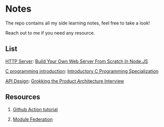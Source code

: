 # Notes
The repo contains all my side learning notes, feel free to take a look!

Reach out to me if you need any resource.

## List

[HTTP Server](./HTTP-server.md): [Build Your Own Web Server From Scratch In Node.JS](https://build-your-own.org/webserver/)

[C programming introduction](./Introductory-C-Programming-Specialization/): [Introductory C Programming Specialization](https://www.coursera.org/specializations/c-programming#courses)

[API Design](./API-design/1.introduction.md): [Grokking the Product Architecture Interview](https://www.educative.io/courses/grokking-the-product-architecture-interview)

## Resources
1. [Github Action tutorial](https://www.youtube.com/watch?v=TLB5MY9BBa4)

2. [Module Federation](https://drive.google.com/file/d/1CYW2lLYIMwuh4z-aiGfIbmw58Hd4g5kV/view?usp=drive_link)